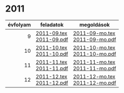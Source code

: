 # 2011

| évfolyam | feladatok | megoldások |
|---:|---|---|
| 9|[2011-09.tex](2011-09.tex) <br> [2011-09.pdf](2011-09.pdf) | [2011-09-mo.tex](2011-09-mo.tex) <br> [2011-09-mo.pdf](2011-09-mo.pdf)|
| 10|[2011-10.tex](2011-10.tex) <br> [2011-10.pdf](2011-10.pdf) | [2011-10-mo.tex](2011-10-mo.tex) <br> [2011-10-mo.pdf](2011-09-mo.pdf)|
| 11|[2011-11.tex](2011-11.tex) <br> [2011-11.pdf](2011-11.pdf) | [2011-11-mo.tex](2011-11-mo.tex) <br> [2011-11-mo.pdf](2011-09-mo.pdf)|
| 12|[2011-12.tex](2011-12.tex) <br> [2011-12.pdf](2011-12.pdf) | [2011-12-mo.tex](2011-12-mo.tex) <br> [2011-12-mo.pdf](2011-09-mo.pdf)|
